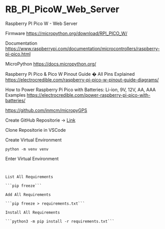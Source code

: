 # RB_PI_PicoW_Web_Server

Raspberry PI Pico W - Web Server

Firmware
<https://micropython.org/download/RPI_PICO_W/>

Documentation
<https://www.raspberrypi.com/documentation/microcontrollers/raspberry-pi-pico.html>

MicroPython
<https://docs.micropython.org/>

Raspberry Pi Pico & Pico W Pinout Guide � All Pins Explained
<https://electrocredible.com/raspberry-pi-pico-w-pinout-guide-diagrams/>

How to Power Raspberry Pi Pico with Batteries: Li-ion, 9V, 12V, AA, AAA Examples
<https://electrocredible.com/power-raspberry-pi-pico-with-batteries/>

<https://github.com/inmcm/micropyGPS>

Create GitHub Repositorie -> [Link](https://github.com)

Clone Repositorie in VSCode

Create Virtual Environment

```python -m venv venv```

Enter Virtual Environment

```venv/scripts/activate'''


List All Requirements

```pip freeze```

Add All Requirements

```pip freeze > requirements.txt```

Install All Requirements

```python3 -m pip install -r requirements.txt```
